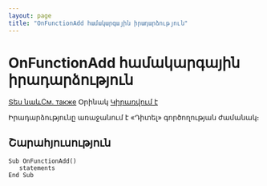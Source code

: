 ```yaml
---
layout: page
title: "OnFunctionAdd համակարգային իրադարձություն"
---
```


# OnFunctionAdd համակարգային իրադարձություն


[Տես նաևСм. также](TreeEvents.html) Օրինակ [Կիրառվում է](../Defs/Tree.html)



Իրադարձությունը առաջանում է «Դիտել» գործողության ժամանակ։ 


## Շարահյուսություն

```as4x
Sub OnFunctionAdd()
   statements
End Sub
```
